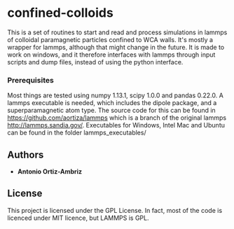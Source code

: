 # confined-colloids

This is a set of routines to start and read and process simulations in lammps of colloidal paramagnetic particles confined to WCA walls. It's mostly a wrapper for lammps, although that might change in the future. It is made to work on windows, and it therefore interfaces with lammps through input scripts and dump files, instead of using the python interface. 

### Prerequisites
Most things are tested using numpy 1.13.1, scipy 1.0.0 and pandas 0.22.0. A lammps executable is needed, which includes the dipole package, and a superparamagnetic atom type. The source code for this can be found in https://github.com/aortiza/lammps which is a branch of the original lammps http://lammps.sandia.gov/. Executables for Windows, Intel Mac and Ubuntu can be found in the folder lammps_executables/


## Authors

* **Antonio Ortiz-Ambriz** 

## License

This project is licensed under the GPL License. In fact, most of the code is licenced under MIT licence, but LAMMPS is GPL. 
